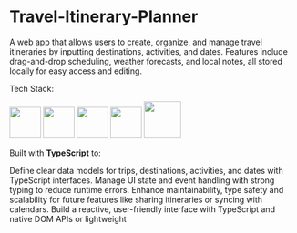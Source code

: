 # Travel-Itinerary-Planner
A web app that allows users to create, organize, and manage travel itineraries by inputting destinations, activities, and dates. Features include drag-and-drop scheduling, weather forecasts, and local notes, all stored locally for easy access and editing.

Tech Stack:

<img src ="https://github.com/super-fz/Social-Media-Dashboard/assets/122122054/2fdb809d-7c0c-4d10-9e37-8c753f58418f" height = "55">
<img src ="https://github.com/user-attachments/assets/32481355-9279-4606-b121-6feb83043fc3" height = "55">
<img src ="https://github.com/super-fz/Social-Media-Dashboard/assets/122122054/f744032c-55b2-460e-b068-254829613310" height = "55">
<img src ="https://github.com/user-attachments/assets/74c98220-8d26-44c9-b021-487035464433" height = "55">
<img src ="https://github.com/user-attachments/assets/c5064ede-1a89-410b-ad57-a3e4f0e07abb" height = "65">




Built with <b>TypeScript</b> to:

Define clear data models for trips, destinations, activities, and dates with TypeScript interfaces.
Manage UI state and event handling with strong typing to reduce runtime errors.
Enhance maintainability, type safety and scalability for future features like sharing itineraries or syncing with calendars.
Build a reactive, user-friendly interface with TypeScript and native DOM APIs or lightweight
